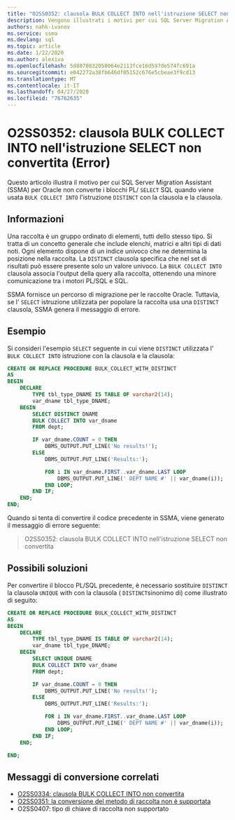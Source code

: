 ```yaml
---
title: "O2SS0352: clausola BULK COLLECT INTO nell'istruzione SELECT non convertita (Error)"
description: Vengono illustrati i motivi per cui SQL Server Migration Assistant (SSMA) per Oracle non converte i blocchi PL/SQL quando viene utilizzata l'istruzione SELECT con la clausola BULK COLLECT INTO e la clausola DISTINCT.
authors: nahk-ivanov
ms.service: ssma
ms.devlang: sql
ms.topic: article
ms.date: 1/22/2020
ms.author: alexiva
ms.openlocfilehash: 5d8870832058064e2113fce16d597de574fc691a
ms.sourcegitcommit: e042272a38fb646df05152c676e5cbeae3f9cd13
ms.translationtype: MT
ms.contentlocale: it-IT
ms.lasthandoff: 04/27/2020
ms.locfileid: "76762635"
---
```

# <a name="o2ss0352-bulk-collect-into-clause-in-select-statement-not-converted-error"></a>O2SS0352: clausola BULK COLLECT INTO nell'istruzione SELECT non convertita (Error)

Questo articolo illustra il motivo per cui SQL Server Migration Assistant (SSMA) per Oracle non converte i blocchi PL/ `SELECT` SQL quando viene usata `BULK COLLECT INTO` l'istruzione `DISTINCT` con la clausola e la clausola.

## <a name="background"></a>Informazioni

Una raccolta è un gruppo ordinato di elementi, tutti dello stesso tipo. Si tratta di un concetto generale che include elenchi, matrici e altri tipi di dati noti. Ogni elemento dispone di un indice univoco che ne determina la posizione nella raccolta. La `DISTINCT` clausola specifica che nel set di risultati può essere presente solo un valore univoco. La `BULK COLLECT INTO` clausola associa l'output della query alla raccolta, ottenendo una minore comunicazione tra i motori PL/SQL e SQL.

SSMA fornisce un percorso di migrazione per le raccolte Oracle. Tuttavia, se l' `SELECT` istruzione utilizzata per popolare la raccolta usa una `DISTINCT` clausola, SSMA genera il messaggio di errore.

## <a name="example"></a>Esempio

Si consideri l'esempio `SELECT` seguente in cui viene `DISTINCT` utilizzata l' `BULK COLLECT INTO` istruzione con la clausola e la clausola:

```sql
CREATE OR REPLACE PROCEDURE BULK_COLLECT_WITH_DISTINCT
AS
BEGIN
    DECLARE
        TYPE tbl_type_DNAME IS TABLE OF varchar2(14);
        var_dname tbl_type_DNAME;
    BEGIN
        SELECT DISTINCT DNAME
        BULK COLLECT INTO var_dname
        FROM dept;

        IF var_dname.COUNT = 0 THEN
            DBMS_OUTPUT.PUT_LINE('No results!');
        ELSE
            DBMS_OUTPUT.PUT_LINE('Results:');

            FOR i IN var_dname.FIRST..var_dname.LAST LOOP
                DBMS_OUTPUT.PUT_LINE(' DEPT NAME #' || var_dname(i));
            END LOOP;
        END IF;
    END;
END;
```

Quando si tenta di convertire il codice precedente in SSMA, viene generato il messaggio di errore seguente:

> O2SS0352: clausola BULK COLLECT INTO nell'istruzione SELECT non convertita

## <a name="possible-remedies"></a>Possibili soluzioni

Per convertire il blocco PL/SQL precedente, è necessario sostituire `DISTINCT` la clausola `UNIQUE` with con la clausola ( `DISTINCT`sinonimo di) come illustrato di seguito:

```sql
CREATE OR REPLACE PROCEDURE BULK_COLLECT_WITH_DISTINCT
AS
BEGIN
    DECLARE
        TYPE tbl_type_DNAME IS TABLE OF varchar2(14);
        var_dname tbl_type_DNAME;
    BEGIN
        SELECT UNIQUE DNAME
        BULK COLLECT INTO var_dname
        FROM dept;

        IF var_dname.COUNT = 0 THEN
            DBMS_OUTPUT.PUT_LINE('No results!');
        ELSE
            DBMS_OUTPUT.PUT_LINE('Results:');

            FOR i IN var_dname.FIRST..var_dname.LAST LOOP
                DBMS_OUTPUT.PUT_LINE(' DEPT NAME #' || var_dname(i));
            END LOOP;
        END IF;
    END;

END;
```

## <a name="related-conversion-messages"></a>Messaggi di conversione correlati

* [O2SS0334: clausola BULK COLLECT INTO non convertita](o2ss0334.md)
* [O2SS0351: la conversione del metodo di raccolta non è supportata](o2ss0351.md)
* O2SS0407: tipo di chiave di raccolta non supportato
